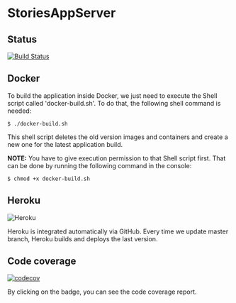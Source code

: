 # StoriesAppServer

## Status
[![Build Status](https://travis-ci.com/RodrigoDeRosa/StoriesAppServer.svg?token=rEyCUWQVS9saEunkyMqa&branch=master)](https://travis-ci.com/RodrigoDeRosa/StoriesAppServer)

## Docker
To build the application inside Docker, we just need to execute the Shell script
called 'docker-build.sh'. To do that, the following shell command is needed:

    $ ./docker-build.sh    

This shell script deletes the old version images and containers and create a new
one for the latest application build.
    
**NOTE:** You have to give execution permission to that Shell script first. That
can be done by running the following command in the console:

    $ chmod +x docker-build.sh
    
## Heroku
![Heroku](https://heroku-badge.herokuapp.com/?app=picapp-app-server&root=/)

Heroku is integrated automatically via GitHub. Every time we update master branch,
Heroku builds and deploys the last version.

## Code coverage
[![codecov](https://codecov.io/gh/RodrigoDeRosa/StoriesAppServer/branch/master/graph/badge.svg?token=z6KQ00Bcth)](https://codecov.io/gh/RodrigoDeRosa/StoriesAppServer)

By clicking on the badge, you can see the code coverage report.